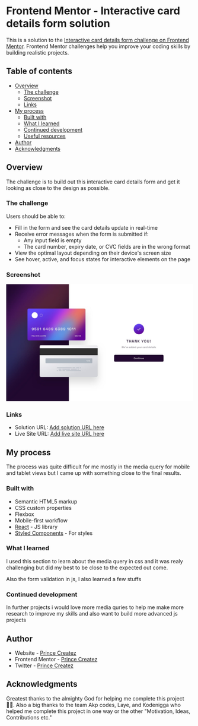 # Frontend Mentor - Interactive card details form solution

This is a solution to the [Interactive card details form challenge on Frontend Mentor](https://www.frontendmentor.io/challenges/interactive-card-details-form-XpS8cKZDWw). Frontend Mentor challenges help you improve your coding skills by building realistic projects.

## Table of contents

- [Overview](#overview)
  - [The challenge](#the-challenge)
  - [Screenshot](#screenshot)
  - [Links](#links)
- [My process](#my-process)
  - [Built with](#built-with)
  - [What I learned](#what-i-learned)
  - [Continued development](#continued-development)
  - [Useful resources](#useful-resources)
- [Author](#author)
- [Acknowledgments](#acknowledgments)

## Overview

The challenge is to build out this interactive card details form and get it looking as close to the design as possible.

### The challenge

Users should be able to:

- Fill in the form and see the card details update in real-time
- Receive error messages when the form is submitted if:
  - Any input field is empty
  - The card number, expiry date, or CVC fields are in the wrong format
- View the optimal layout depending on their device's screen size
- See hover, active, and focus states for interactive elements on the page

### Screenshot

![](./design/complete-state-desktop.jpg)

### Links

- Solution URL: [Add solution URL here](https://princecreatez-interactive-card-details.vercel.app)
- Live Site URL: [Add live site URL here](https://princecreatez-interactive-card-details.vercel.app)

## My process

The process was quite difficult for me mostly in the media query for mobile and tablet views but I came up with something close to the final results.

### Built with

- Semantic HTML5 markup
- CSS custom properties
- Flexbox
- Mobile-first workflow
- [React](https://reactjs.org/) - JS library
- [Styled Components](https://styled-components.com/) - For styles

### What I learned

I used this section to learn about the media query in css and it was realy challenging but did my best to be close to the expected out come.

Also the form validation in js, I also learned a few stuffs

### Continued development

In further projects i would love more media quries to help me make more research to improve my skills and also want to build more advanced js projects

## Author

- Website - [Prince Createz](https://www.princecreatez.netlify.app)
- Frontend Mentor - [Prince Createz](https://www.frontendmentor.io/Princecodes205/@Princecodes205)
- Twitter - [Prince Createz](https://www.twitter.com/@prince_champs)

## Acknowledgments

Greatest thanks to the almighty God for helping me complete this project 🙌🏿. Also a big thanks to the team Akp codes, Laye, and Kodenigga who helped me complete this project in one way or the other "Motivation, Ideas, Contributions etc."
